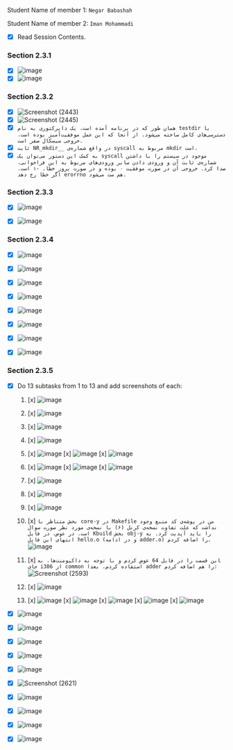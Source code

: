 Student Name of member 1: `Negar Babashah`

Student Name of member 2: `Iman Mohammadi`

- [x] Read Session Contents.

### Section 2.3.1

- [x] ![image](https://github.com/user-attachments/assets/ef58b98f-f756-4c1a-a21f-52a9ffcd3cd6)
- [x] ![image](https://github.com/user-attachments/assets/5321f3ad-679b-499a-aa81-d7cd03867488)

### Section 2.3.2
- [x] ![Screenshot (2443)](https://github.com/user-attachments/assets/e82be03f-2472-4ab0-a0c3-0bc8d656b129)
- [x] ![Screenshot (2445)](https://github.com/user-attachments/assets/35cb31ee-1d10-4bef-ab25-350f99143c16)
- [x] `همان طور که در برنامه آمده است، یک دایرکتوری به نام testdir با دسترسی‌های کامل ساخته می‌شود. از آنجا که این عمل موفقیت‌آمیز بوده است، خروجی سیسکال صفر است.`
- [x] `ثابت NR_mkdir__ در واقع شماره‌ی syscall مربوط به mkdir است.`
- [x] `به کمک این دستور می‌توان یک syscall موجود در سیستم را با داشتن شماره‌ی ثابت آن و ورودی دادن سایر ورودی‌های مربوط به این فراخوانی، صدا کرد. خروجی آن در صورت موفقیت ۰ بوده و در صورت بروز خطا، -۱ است. اگر خطا رخ دهد erorrno هم ست می‌شود.`

### Section 2.3.3
- [x] ![image](https://github.com/user-attachments/assets/f4f25051-a205-45ac-9a73-5870f899dffa)

- [x] ![image](https://github.com/user-attachments/assets/72b891d5-be63-416d-be52-7cbfc1bc8e8a)


### Section 2.3.4
- [x] ![image](https://github.com/user-attachments/assets/b3ce197e-dc72-4d05-a574-ab4f88de7947)

- [x] ![image](https://github.com/user-attachments/assets/8243fc75-b369-4392-bd36-85c6d883929e)


- [x] ![image](https://github.com/user-attachments/assets/e8234f4f-fed7-4a9d-8902-6597127087c0)

- [x] ![image](https://github.com/user-attachments/assets/6c371524-907f-4f00-868b-4b81abe5eeb1)


- [x] ![image](https://github.com/user-attachments/assets/83aca0c3-52e8-48e0-8999-17b74121af91)
- [x] ![image](https://github.com/user-attachments/assets/5930d220-383e-4613-8ac4-5507a7cd1621)

- [x] ![image](https://github.com/user-attachments/assets/3b10877a-110f-4d55-a418-5b6efdb4f43d)

- [x] ![image](https://github.com/user-attachments/assets/e4459b77-f024-452e-8069-3694b6567d8b)


### Section 2.3.5

- [x] Do 13 subtasks from 1 to 13 and add screenshots of each:
    1. [x] ![image](https://github.com/user-attachments/assets/ba1d8ef8-03e3-4634-a66e-b7c2bd81d552)

    2. [x] ![image](https://github.com/user-attachments/assets/996e7f6b-0796-41a6-8c16-31f1e7df1a91)

    3. [x] ![image](https://github.com/user-attachments/assets/43d49f18-aec0-41f4-80fa-f7ee3a55c64f)

    4. [x] ![image](https://github.com/user-attachments/assets/84eeef3a-8ebf-4f97-b556-6ba9238b990c)

    5. [x] ![image](https://github.com/user-attachments/assets/f8697a85-b402-44d1-af29-3e97415f0e09)
       [x] ![image](https://github.com/user-attachments/assets/e7798901-c9f9-4e39-95c8-7b86a2541071)
       [x] ![image](https://github.com/user-attachments/assets/a2f83750-efe7-4585-abce-cdcd5cc82623)

    6. [x] ![image](https://github.com/user-attachments/assets/d2ecdbf8-56b6-43fb-8353-840105d673bb)
       [x]  ![image](https://github.com/user-attachments/assets/f9e6f218-76cb-41f3-9a3a-ef488086156a)
       [x]  ![image](https://github.com/user-attachments/assets/92f54e77-ae26-43e5-a55a-b297a7288e4a)

    7. [x] ![image](https://github.com/user-attachments/assets/d966f441-d4b7-4438-bb85-4f8688df62dc)

    8. [x] ![image](https://github.com/user-attachments/assets/617ea2bd-e67d-488f-b70f-15be834c8d87)

    9. [x] ![image](https://github.com/user-attachments/assets/7831993d-08c6-4175-a22e-9496d5f1afcc)

    10. [x] `بخش متناظر با core-y در Makefile من در پوشه‌ی کد منبع وجود نداشت که علت تفاوت نسخه‌ی کرنل (۶) با نسخه‌ی مورد نظر صورت سوال است. در عوض، در فایل Kbuild بخش obj-y را باید آپدیت کرد. به انتهای این فایل hello.o (و در ادامه adder.o) را اضافه کردم. `
    ![image](https://github.com/user-attachments/assets/da8e4550-7060-4fb8-b0c7-28eb50d933b8)

    11. [x] ‍‍`این قسمت را در فایل 64 عوض کردم و با توجه به داکیومنت‌ها، به جای i386 از common استفاده کردم. بعدا adder را هم اضافه کردم:`
    ![Screenshot (2593)](https://github.com/user-attachments/assets/5853c1f2-a6be-46dd-bfba-32a221242d9f)

    12. [x] ![image](https://github.com/user-attachments/assets/366b2348-3e2e-412b-8565-d986b8607361)

    13. [x] ![image](https://github.com/user-attachments/assets/3383479c-8f66-4c94-a5c8-bc947b7f905a)
        [x] ![image](https://github.com/user-attachments/assets/e4ce8e8f-7d24-40ad-98cb-2ef8c7394331)
        [x] ![image](https://github.com/user-attachments/assets/58b58755-bad8-48e5-ae22-2da32043e2a0)
        [x] ![image](https://github.com/user-attachments/assets/fea2da0e-d6c5-4b1a-be21-28f39e958860)
        [x] ![image](https://github.com/user-attachments/assets/145e10a7-98fc-44e9-a8a5-99f102d88ef9)

- [x] ![image](https://github.com/user-attachments/assets/4ec0a384-e59b-43d0-9165-412a300cfd79)
- [x] ![image](https://github.com/user-attachments/assets/536be8fd-199a-4776-b307-3a1285763cdb)

- [x] ![image](https://github.com/user-attachments/assets/f2a4a75e-0742-4cb1-885b-f8dc698ff67c)
- [x] ![image](https://github.com/user-attachments/assets/40150212-fed3-4c1c-9e9a-e443702c944c)
- [x] ![image](https://github.com/user-attachments/assets/aebbca20-56b7-4b28-97e8-3e9e62922a16)

- [x] ![Screenshot (2621)](https://github.com/user-attachments/assets/d12266b6-9e3b-45f1-bbb7-df90a26c6fc5)
- [x] ![image](https://github.com/user-attachments/assets/9e212880-308f-4b86-9e06-a0f312c349fe)
- [x] ![image](https://github.com/user-attachments/assets/ab37ed8b-1c9c-4896-af00-8e6747e068c7)
- [x] ![image](https://github.com/user-attachments/assets/c601522a-0db5-4750-873d-97f1c6985aa2)
- [x] ![image](https://github.com/user-attachments/assets/52be1006-920f-4e6a-a693-c8dbbfd337b8)